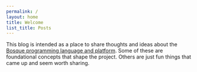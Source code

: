 ```yaml
---
permalink: /
layout: home
title: Welcome
list_title: Posts
---
```


This blog is intended as a place to share thoughts and ideas about the [Bosque programming language and platform](https://github.com/BosqueLanguage/BosqueCore). Some of these are foundational concepts that shape the  project. Others are just fun things that came up and seem worth sharing.

